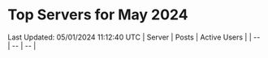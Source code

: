 # Top Servers for May 2024
Last Updated: 05/01/2024 11:12:40 UTC
| Server | Posts | Active Users |
| -- | -- | -- |
